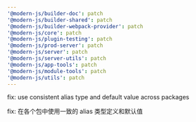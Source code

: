 ```yaml
---
'@modern-js/builder-doc': patch
'@modern-js/builder-shared': patch
'@modern-js/builder-webpack-provider': patch
'@modern-js/core': patch
'@modern-js/plugin-testing': patch
'@modern-js/prod-server': patch
'@modern-js/server': patch
'@modern-js/server-utils': patch
'@modern-js/app-tools': patch
'@modern-js/module-tools': patch
'@modern-js/utils': patch
---
```


fix: use consistent alias type and default value across packages

fix: 在各个包中使用一致的 alias 类型定义和默认值
